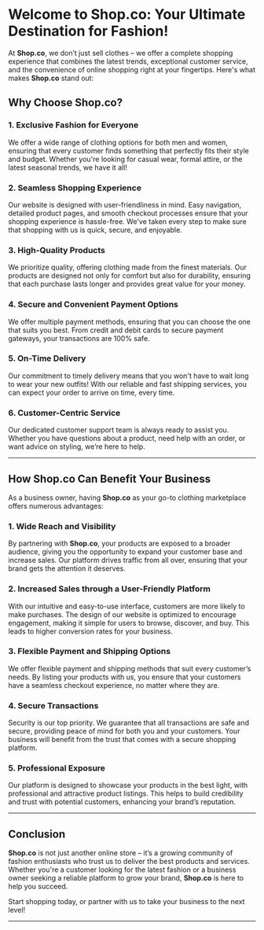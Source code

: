 
# **Welcome to Shop.co: Your Ultimate Destination for Fashion!**

At **Shop.co**, we don’t just sell clothes – we offer a complete shopping experience that combines the latest trends, exceptional customer service, and the convenience of online shopping right at your fingertips. Here's what makes **Shop.co** stand out:

## **Why Choose Shop.co?**

### **1. Exclusive Fashion for Everyone**
We offer a wide range of clothing options for both men and women, ensuring that every customer finds something that perfectly fits their style and budget. Whether you're looking for casual wear, formal attire, or the latest seasonal trends, we have it all!

### **2. Seamless Shopping Experience**
Our website is designed with user-friendliness in mind. Easy navigation, detailed product pages, and smooth checkout processes ensure that your shopping experience is hassle-free. We've taken every step to make sure that shopping with us is quick, secure, and enjoyable.

### **3. High-Quality Products**
We prioritize quality, offering clothing made from the finest materials. Our products are designed not only for comfort but also for durability, ensuring that each purchase lasts longer and provides great value for your money.

### **4. Secure and Convenient Payment Options**
We offer multiple payment methods, ensuring that you can choose the one that suits you best. From credit and debit cards to secure payment gateways, your transactions are 100% safe.

### **5. On-Time Delivery**
Our commitment to timely delivery means that you won't have to wait long to wear your new outfits! With our reliable and fast shipping services, you can expect your order to arrive on time, every time.

### **6. Customer-Centric Service**
Our dedicated customer support team is always ready to assist you. Whether you have questions about a product, need help with an order, or want advice on styling, we’re here to help.

---

## **How Shop.co Can Benefit Your Business**

As a business owner, having **Shop.co** as your go-to clothing marketplace offers numerous advantages:

### **1. Wide Reach and Visibility**
By partnering with **Shop.co**, your products are exposed to a broader audience, giving you the opportunity to expand your customer base and increase sales. Our platform drives traffic from all over, ensuring that your brand gets the attention it deserves.

### **2. Increased Sales through a User-Friendly Platform**
With our intuitive and easy-to-use interface, customers are more likely to make purchases. The design of our website is optimized to encourage engagement, making it simple for users to browse, discover, and buy. This leads to higher conversion rates for your business.

### **3. Flexible Payment and Shipping Options**
We offer flexible payment and shipping methods that suit every customer’s needs. By listing your products with us, you ensure that your customers have a seamless checkout experience, no matter where they are.

### **4. Secure Transactions**
Security is our top priority. We guarantee that all transactions are safe and secure, providing peace of mind for both you and your customers. Your business will benefit from the trust that comes with a secure shopping platform.

### **5. Professional Exposure**
Our platform is designed to showcase your products in the best light, with professional and attractive product listings. This helps to build credibility and trust with potential customers, enhancing your brand’s reputation.

---

## **Conclusion**

**Shop.co** is not just another online store – it’s a growing community of fashion enthusiasts who trust us to deliver the best products and services. Whether you're a customer looking for the latest fashion or a business owner seeking a reliable platform to grow your brand, **Shop.co** is here to help you succeed.

Start shopping today, or partner with us to take your business to the next level!

---

